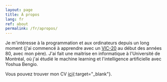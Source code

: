 ```yaml
---
layout: page
title: À propos
lang: fr
ref: about
permalink: /fr/apropos/
---
```


Je m'intéresse à la programmation et aux ordinateurs depuis un long
moment (j'ai commencé à apprendre avec un
[VIC-20](https://fr.wikipedia.org/wiki/Commodore_VIC-20) au début des
années 80, avec mon père). J'ai fait une maitrise en informatique à
l'Université de Montréal, où j'ai étudié le machine learning et
l'intelligence artificielle avec Yoshua Bengio.

Vous pouvez trouver mon CV
[ici](/assets/docs/christian_jauvin_cv_fr.pdf){:target="_blank"}.
